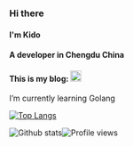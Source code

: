 ### Hi there
#### I'm Kido
#### A developer in Chengdu China
#### This is my blog:  [<img src='https://cdn.jsdelivr.net/npm/simple-icons@3.0.1/icons/icloud.svg' alt='website' height='20'>](https://blog.zkido.cc/)


I’m currently learning Golang 

[![Top Langs](https://github-readme-stats.vercel.app/api/top-langs/?username=kidothunder&layout=compact&hide=html)](https://github.com/anuraghazra/github-readme-stats)

![Github stats](https://github-readme-stats.vercel.app/api?username=kidothunder&title_color=3F2B13&text_color=A2501E&icon_color=A2501E&hide_border=true&show_icons=true&count_private=true&bg_color=DEG,D7DADB,A4B2B6)![Profile views](https://gpvc.arturio.dev/kidothunder)  
